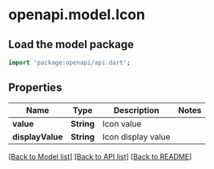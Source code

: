 # openapi.model.Icon

## Load the model package
```dart
import 'package:openapi/api.dart';
```

## Properties
Name | Type | Description | Notes
------------ | ------------- | ------------- | -------------
**value** | **String** | Icon value | 
**displayValue** | **String** | Icon display value | 

[[Back to Model list]](../README.md#documentation-for-models) [[Back to API list]](../README.md#documentation-for-api-endpoints) [[Back to README]](../README.md)


